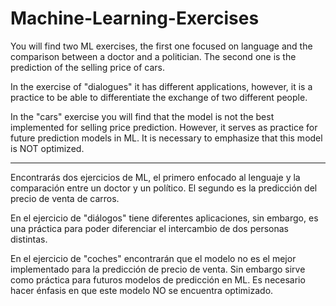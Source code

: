 # Machine-Learning-Exercises
You will find two ML exercises, the first one focused on language and the comparison between a doctor and a politician. The second one is the prediction of the selling price of cars.

In the exercise of "dialogues" it has different applications, however, it is a practice to be able to differentiate the exchange of two different people. 


In the "cars" exercise you will find that the model is not the best implemented for selling price prediction. However, it serves as practice for future prediction models in ML.
It is necessary to emphasize that this model is NOT optimized. 


-----------------------


Encontrarás dos ejercicios de ML, el primero enfocado al lenguaje y la comparación entre un doctor y un político. El segundo es la predicción del precio de venta de carros.


En el ejercicio de "diálogos" tiene diferentes aplicaciones, sin embargo, es una práctica para poder diferenciar el intercambio de dos personas distintas. 


En el ejercicio de "coches" encontrarán que el modelo no es el mejor implementado para la predicción de precio de venta. Sin embargo sirve como práctica para futuros modelos de predicción en ML.
Es necesario hacer énfasis en que este modelo NO se encuentra optimizado.  

